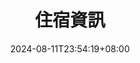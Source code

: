 ---
weight: 50
title: "住宿資訊"
description: ""
icon: "cottage"
date: "2024-08-11T23:54:19+08:00"
lastmod: "2024-08-11T23:54:19+08:00"
draft: true
toc: true
---